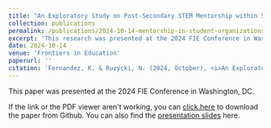 ```yaml
---
title: "An Exploratory Study on Post-Secondary STEM Mentorship within Student Organizations"
collection: publications
permalink: /publications/2024-10-14-mentorship-in-student-organizations
excerpt: 'This research was presented at the 2024 FIE Conference in Washington, DC.'
date: 2024-10-14
venue: 'Frontiers in Education'
paperurl: ''
citation: 'Fernandez, K. & Ruzycki, N. (2024, October), <i>An Exploratory Study on Post-Secondary STEM Mentorship within Student Organizations</i>. Research presented at the 2024 FIE Conference in Washington, DC.'
---
```

This paper was presented at the 2024 FIE Conference in Washington, DC.

If the link or the PDF viewer aren't working, you can [click here](https://github.com/KassSTEM/KassSTEM.github.io/blob/95096fd39e2cfa5f4d3fa9ed0f0c497c160fd5bf/files/an_exploratory_study_on_post-secondary_stem_mentorship_within_student_organizations.pdf) to download the paper from Github. You can also find the [presentation slides]() here.

<object data="/files/an_exploratory_study_on_post-secondary_stem_mentorship_within_student_organizations.pdf" width="1000" height="1000" type='application/pdf'></object>
<p></p>
<object data="/files/FIE_2024_Fernandez_and_Ruzycki_Slides.pdf" width="1000" height="1000" type='application/pdf'></object>
